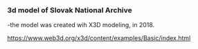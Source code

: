 ### 3d model of Slovak National Archive

-the model was created wih X3D modeling, in 2018.

https://www.web3d.org/x3d/content/examples/Basic/index.html
